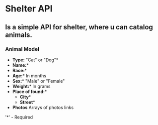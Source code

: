 # Shelter API
## Is a simple API for shelter, where u can catalog animals.

### Animal Model
* **Type:** "Cat" or "Dog"*
* **Name:***
* **Race:***
* **Age:*** In months
* **Sex:*** "Male" or "Female"
* **Weight:*** In grams
* **Place of found:***
    * **City***
    * **Street***
* **Photos** Arrays of photos links

'*' - Required